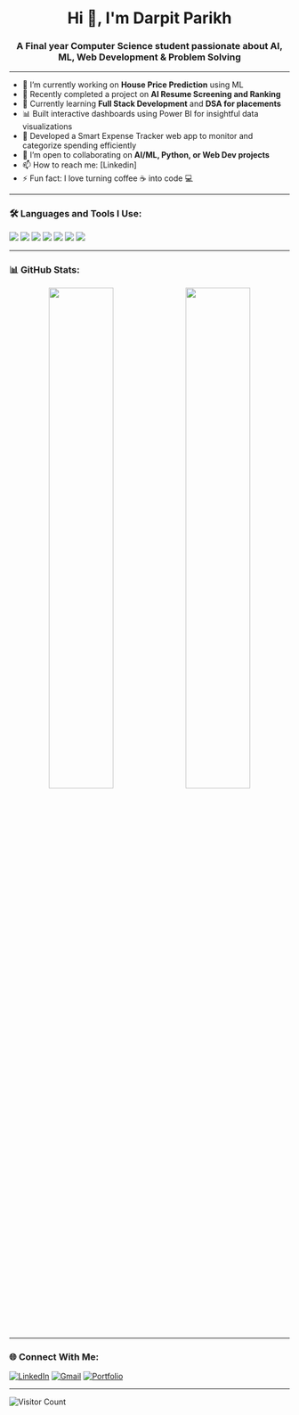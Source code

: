 <h1 align="center">Hi 👋, I'm Darpit Parikh</h1>
<h3 align="center">A Final year Computer Science student passionate about AI, ML, Web Development & Problem Solving</h3>

---

- 🔭 I’m currently working on **House Price Prediction** using ML  
- 🧠 Recently completed a project on **AI Resume Screening and Ranking**  
- 🌱 Currently learning **Full Stack Development** and **DSA for placements**
- 📊 Built interactive dashboards using Power BI for insightful data visualizations
- 💸 Developed a Smart Expense Tracker web app to monitor and categorize spending efficiently
- 🤝 I’m open to collaborating on **AI/ML, Python, or Web Dev projects**
- 📫 How to reach me: [Linkedin]<a href="https://www.linkedin.com/in/darpit-parikh-376734313" target="_blank"></a>
- ⚡ Fun fact: I love turning coffee ☕ into code 💻

---

### 🛠️ Languages and Tools I Use:
<p>
  <img src="https://img.shields.io/badge/Python-3670A0?style=for-the-badge&logo=python&logoColor=fff"/>
  <img src="https://img.shields.io/badge/C++-00599C?style=for-the-badge&logo=c%2B%2B&logoColor=white"/>
  <img src="https://img.shields.io/badge/HTML5-e34c26?style=for-the-badge&logo=html5&logoColor=white"/>
  <img src="https://img.shields.io/badge/CSS3-264de4?style=for-the-badge&logo=css3&logoColor=white"/>
  <img src="https://img.shields.io/badge/JavaScript-f7df1e?style=for-the-badge&logo=javascript&logoColor=black"/>
  <img src="https://img.shields.io/badge/Django-092E20?style=for-the-badge&logo=django&logoColor=white"/>
  <img src="https://img.shields.io/badge/MySQL-4479A1?style=for-the-badge&logo=mysql&logoColor=white"/>
</p>

---

### 📊 GitHub Stats:
<p align="center">
  <img src="https://github-readme-stats.vercel.app/api?username=DarpitParikh&show_icons=true&theme=tokyonight" width="48%" />
  <img src="https://github-readme-streak-stats.herokuapp.com/?user=DarpitParikh&theme=tokyonight" width="48%" />
</p>

---

### 🌐 Connect With Me:
<p>
  <a href="https://www.linkedin.com/in/darpit-parikh-376734313" target="_blank"><img alt="LinkedIn" src="https://img.shields.io/badge/LinkedIn-blue?style=for-the-badge&logo=linkedin"></a>
  <a href="mailto:darpitparikh2894@gmail.com"><img alt="Gmail" src="https://img.shields.io/badge/Gmail-D14836?style=for-the-badge&logo=gmail&logoColor=white"></a>
  <a href="https://yourportfolio.com"><img alt="Portfolio" src="https://img.shields.io/badge/Portfolio-000?style=for-the-badge&logo=vercel&logoColor=white"></a>
</p>

---

![Visitor Count](https://komarev.com/ghpvc/?username=DarpitParikh&label=Profile%20views&color=0e75b6&style=flat)

